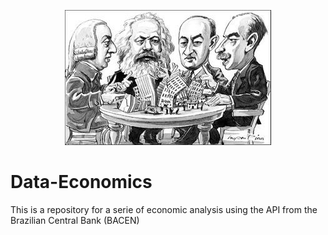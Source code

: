 <p align="center">
  <img src="Thinkers.jpg" >
</p>


# Data-Economics

This is a repository for a serie of economic analysis using the API from the Brazilian Central Bank (BACEN)

